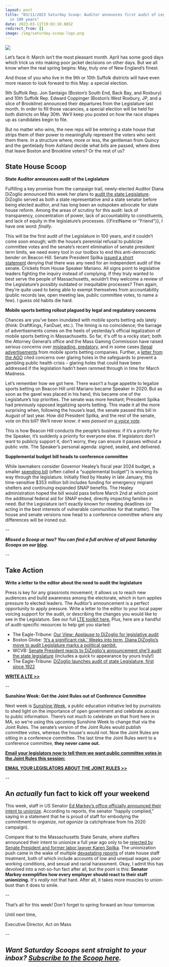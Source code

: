 ```yaml
---
layout: post
title: "03/11/2023 Saturday Scoop: Auditor announces first audit of Legislature
  in 100 years"
date: 2023-03-11T19:03:10.085Z
redirect_from: []
image: /img/saturday-scoop-logo.png
---
```

![](https://nvlupin.blob.core.windows.net/images/van/EA/EA007/1/90151/images/Saturday%20Scoop.png)

Let’s face it: March isn’t the most pleasant month. April has some good days which trick us into making poor jacket decisions on other days. But we all know when the real spring begins: May, truly one of New England’s finest.

And those of you who live in the 9th or 10th Suffolk districts will have even more reason to look forward to this May: a special election.

9th Suffolk Rep. Jon Santaigo (Boston’s South End, Back Bay, and Roxbury) and 10th Suffolk Rep. Edward Coppinger (Boston’s West Roxbury, JP, and a slice of Brookline) announced their departures from the Legislature last month. In order to fill those vacancies, a special election will be held for both districts on May 30th. We’ll keep you posted on how the race shapes up as candidates begin to file.

But no matter who wins, the new reps will be entering a state house that strips them of their power to meaningfully represent the voters who sent them there. In a structure where, more or less, the gentleman from Quincy and the gentlelady from Ashland decide what bills are passed, where does that leave Boston and Brookline voters? Or the rest of us?

## **State House Scoop**

**State Auditor announces audit of the Legislature**

Fulfilling a key promise from the campaign trail, newly-elected Auditor Diana DiZoglio announced this week her plans to [audit the state Legislature](https://www.nbcboston.com/news/local/dizoglio-launches-audit-of-legislature-where-she-previously-served/2990620/?utm_medium=&emci=47458325-afbf-ed11-a8e0-00224832e811&emdi=ea000000-0000-0000-0000-000000000001&ceid={{ContactsEmailID}}). DiZoglio served as both a state representative and a state senator before being elected auditor, and has long been an outspoken advocate for state house reform. Among the areas of scrutiny for this audit: lack of transparency, concentration of power, lack of accountability to constituents, and lack of equity in the legislature’s processes. {{FirstName or "Friend"}}, I have one word: *finally*.

This will be the first audit of the Legislature in 100 years, and it couldn’t come soon enough; with the house’s perennial refusal to publicize committee votes and the senate’s recent elimination of senate president term limits, we need every tool in our toolbox to end this anti-democratic bender on Beacon Hill. Senate President Spilka [issued a short statement](https://www.wcvb.com/article/massachusetts-senate-president-reacts-audit-state-legislature/43252868?utm_medium=&emci=47458325-afbf-ed11-a8e0-00224832e811&emdi=ea000000-0000-0000-0000-000000000001&ceid={{ContactsEmailID}}) denying that there was any need for an independent audit of the senate. Crickets from House Speaker Mariano. All signs point to legislative leaders fighting the inquiry instead of complying. If they truly wanted to best serve the people of Massachusetts, wouldn’t they welcome a review of the Legislature’s possibly outdated or inequitable processes? Then again, they’re quite used to being able to exempt themselves from accountability (public records law, open meeting law, public committee votes, to name a few). I guess old habits die hard.

**Mobile sports betting rollout plagued by legal and regulatory concerns**

Chances are you’ve been inundated with mobile sports betting ads lately (think: DraftKings, FanDuel, etc.). The timing is no coincidence; the barrage of advertisements comes on the heels of yesterday’s official legalization of mobile sports betting in Massachusetts. So far, it's off to a rocky start; both the Attorney General’s office and the Mass Gaming Commission have raised serious concerns over [misleading, predatory](https://www.wbur.org/news/2023/03/09/massachusetts-attorney-general-sports-betting-mobile-phone-gambling?utm_medium=&emci=47458325-afbf-ed11-a8e0-00224832e811&emdi=ea000000-0000-0000-0000-000000000001&ceid={{ContactsEmailID}}), and in some cases [illegal advertisements](https://www.nbcboston.com/news/local/amid-deluge-some-sports-betting-ads-may-be-breaking-rules/2991912/?utm_medium=&emci=47458325-afbf-ed11-a8e0-00224832e811&emdi=ea000000-0000-0000-0000-000000000001&ceid={{ContactsEmailID}}) from mobile sports betting companies. Further, a [letter from the AGO](https://media.wbur.org/wp/2023/03/03-08AGObettingletter.pdf?utm_medium=&emci=47458325-afbf-ed11-a8e0-00224832e811&emdi=ea000000-0000-0000-0000-000000000001&ceid={{ContactsEmailID}}) cited concerns over glaring holes in the safeguards to prevent a gambling public health crisis – glaring holes that could have been addressed if the legislation hadn’t been rammed through in time for March Madness.

Let’s remember how we got here. There wasn’t a huge appetite to legalize sports betting on Beacon Hill until Mariano became Speaker in 2020. But as soon as the gavel was placed in his hand, this became one of the Legislature’s top priorities. The senate was more hesitant; President Spilka had previously opposed legalizing sports betting. This made it all the more surprising when, following the house’s lead, the senate passed this bill in August of last year. How did President Spilka, and the rest of the senate, vote on this bill? We’ll never know: *it was passed on [a voice vote](https://actonmass.org/post/2022/05/01/04-30-2022-saturday-scoop-house-rejects-bakers-tax-cuts-passes-progressive-budget?utm_medium=&emci=47458325-afbf-ed11-a8e0-00224832e811&emdi=ea000000-0000-0000-0000-000000000001&ceid={{ContactsEmailID}})*. 

This is how Beacon Hill conducts the people’s business: if it’s a priority for the Speaker, it’s suddenly a priority for everyone else. If legislators don’t want to publicly support it, don’t worry, they can ensure it passes without a public vote. The Speaker’s personal agenda: signed, sealed, and delivered.

**Supplemental budget bill heads to conference committee**

While lawmakers consider Governor Healey’s fiscal year 2024 budget, a smaller [spending bill](https://www.wbur.org/news/2023/02/28/massachusetts-spending-healey-snap-food-stamps-school-meal-migrant-shelter?utm_medium=&emci=47458325-afbf-ed11-a8e0-00224832e811&emdi=ea000000-0000-0000-0000-000000000001&ceid={{ContactsEmailID}}) (often called a “supplemental budget”) is working its way through the legislature. Initially filed by Healey in late January, this time-sensitive $353 million bill includes funding for emergency migrant shelters and continuing expanded SNAP benefits. The Healey administration hoped the bill would pass before March 2nd at which point the additional federal aid for SNAP ended, directly impacting families in need. But the Legislature isn’t exactly known for meeting deadlines (or acting in the best interests of vulnerable communities for that matter). The house and senate versions now head to a conference committee where any differences will be ironed out.

\--

***Missed a Scoop or two? You can find a full archive of all past Saturday Scoops on our [blog](https://actonmass.org/blog?utm_medium=&emci=47458325-afbf-ed11-a8e0-00224832e811&emdi=ea000000-0000-0000-0000-000000000001&ceid={{ContactsEmailID}}).***

*\--*

## **Take Action**

**Write a letter to the editor about the need to audit the legislature**

Press is key for any grassroots movement; it allows us to reach new audiences and build awareness among the electorate, which in turn applies pressure to elected leaders. The Auditor’s announcement is a perfect opportunity to apply pressure. Write a letter to the editor to your local paper voicing support for the audit, or describing the changes you would like to see in the Legislature. See our full [LTE toolkit here.](https://docs.google.com/document/d/1RKajqBQ2_k7Zm8C4UHPZhkXQ2rwoKEdfkqNyDprsYjQ/edit?utm_medium=&emci=7a63d5ac-2caa-ed11-994d-00224832eb73&emdi=ea000000-0000-0000-0000-000000000001&ceid=%7B%7BContactsEmailID%7D%7D&) Plus, h[](https://docs.google.com/document/d/1RKajqBQ2_k7Zm8C4UHPZhkXQ2rwoKEdfkqNyDprsYjQ/edit?utm_medium=&emci=7a63d5ac-2caa-ed11-994d-00224832eb73&emdi=ea000000-0000-0000-0000-000000000001&ceid=%7B%7BContactsEmailID%7D%7D&)ere are a handful of audit-specific resources to help get you started: 

* The Eagle-Tribune: [Our View: Applause to DiZoglio for legislative audit](https://www.eagletribune.com/opinion/editorials/our-view-applause-to-dizoglio-for-legislative-audit/article_85a127de-beb6-11ed-8512-97ddf834f7ac.html?utm_medium=&emci=47458325-afbf-ed11-a8e0-00224832e811&emdi=ea000000-0000-0000-0000-000000000001&ceid={{ContactsEmailID}})
* Boston Globe: [‘It’s a significant risk.’ Weeks into term, Diana DiZoglio’s move to audit Legislature marks a political gambit.](https://www.bostonglobe.com/2023/03/09/metro/dizoglio-moves-to-audit-legislature/?p1=BGSearch_Advanced_Results&utm_medium=&emci=47458325-afbf-ed11-a8e0-00224832e811&emdi=ea000000-0000-0000-0000-000000000001&ceid={{ContactsEmailID}})
* WCVB: [Senate President reacts to DiZoglio's announcement she'll audit the state legislature](https://www.wcvb.com/article/massachusetts-senate-president-reacts-audit-state-legislature/43252868?utm_medium=&emci=47458325-afbf-ed11-a8e0-00224832e811&emdi=ea000000-0000-0000-0000-000000000001&ceid={{ContactsEmailID}}) (includes a quick tv appearance by yours truly!)
* The Eagle-Tribune: [DiZoglio launches audit of state Legislature, first since 1922](https://www.eagletribune.com/news/boston/dizoglio-launches-audit-of-state-legislature-first-since-1922/article_abc29758-bdae-11ed-ac9d-2fcdd28f78f7.html?utm_medium=&emci=47458325-afbf-ed11-a8e0-00224832e811&emdi=ea000000-0000-0000-0000-000000000001&ceid={{ContactsEmailID}})

**[WRITE A LTE >>](https://docs.google.com/document/d/1RKajqBQ2_k7Zm8C4UHPZhkXQ2rwoKEdfkqNyDprsYjQ/edit?emci=7a63d5ac-2caa-ed11-994d-00224832eb73&emdi=ea000000-0000-0000-0000-000000000001&ceid=%7B%7BContactsEmailID%7D%7D&utm_medium=)**

\--

**Sunshine Week: Get the Joint Rules out of Conference Committee**

Next week is [Sunshine Week](https://en.wikipedia.org/wiki/Sunshine_Week?utm_medium=&emci=47458325-afbf-ed11-a8e0-00224832e811&emdi=ea000000-0000-0000-0000-000000000001&ceid={{ContactsEmailID}}), a public education initiative led by journalists to shed light on the importance of open government and celebrate access to public information. There’s not much to celebrate on that front here in MA, so we're using this upcoming Sunshine Week to change that via the Joint Rules. The senate’s version of the Joint Rules would publish committee votes, whereas the house's would not. Now the Joint Rules are sitting in a conference committee. The last time the Joint Rules went to a conference committee, **they never came out.**

**[Email your legislators now to tell them we want public committee votes in the Joint Rules this session:](https://secure.everyaction.com/hz9dlumNW0eqrG0kBGKYDg2?utm_medium=&emci=47458325-afbf-ed11-a8e0-00224832e811&emdi=ea000000-0000-0000-0000-000000000001&ceid={{ContactsEmailID}})**

**[EMAIL YOUR LEGISLATORS ABOUT THE JOINT RULES >>](https://secure.everyaction.com/hz9dlumNW0eqrG0kBGKYDg2?utm_medium=&emci=47458325-afbf-ed11-a8e0-00224832e811&emdi=ea000000-0000-0000-0000-000000000001&ceid={{ContactsEmailID}})**

\--

## **An *actually* fun fact to kick off your weekend**

This week, staff in US Senator [Ed Markey’s office officially announced their intent to unionize](https://rollcall.com/2023/03/08/with-voluntary-recognition-ed-markeys-staff-will-be-the-first-in-the-senate-to-unionize/?utm_medium=&emci=47458325-afbf-ed11-a8e0-00224832e811&emdi=ea000000-0000-0000-0000-000000000001&ceid={{ContactsEmailID}}). According to reports, the senator “happily complied,” saying in a statement that he is proud of staff for embodying the commitment to *organize, not agonize* (a catchphrase from his 2020 campaign). 

Compare that to the Massachusetts State Senate, where staffers announced their intent to unionize a full year ago only to be [rejected by Senate President and former labor lawyer Karen Spilka](https://actonmass.org/post/2022/08/20/spilkas-refusal-to-recognize-mass-state-house-employees-union?utm_medium=&emci=47458325-afbf-ed11-a8e0-00224832e811&emdi=ea000000-0000-0000-0000-000000000001&ceid={{ContactsEmailID}}). The unionization push came in the wake of multiple [devastating reports](https://www.bostonglobe.com/2022/03/03/metro/state-senate-hires-pay-consultant-wake-report-that-says-staff-pay-breaks-with-best-practice/?et_rid=1767637600&s_campaign=todaysheadlines:newsletter&utm_medium=&emci=47458325-afbf-ed11-a8e0-00224832e811&emdi=ea000000-0000-0000-0000-000000000001&ceid={{ContactsEmailID}}) of state house staff treatment, both of which include accounts of low and unequal wages, poor working conditions, and sexual and racial harassment. Okay, I admit this has devolved into a not-so-fun fact after all, but the point is this: **Senator Markey exemplifies how every employer should react to their staff unionizing.** It's *really* not that hard. After all, it takes more muscles to union-bust than it does to smile.

\--

That’s all for this week! Don't forget to spring forward an hour tomorrow.  

Until next time,

Executive Director, Act on Mass

\--

## ***Want Saturday Scoops sent straight to your inbox? [Subscribe to the Scoop here](https://secure.everyaction.com/1iWRboEfXUyjUvBt5HMoZw2).***